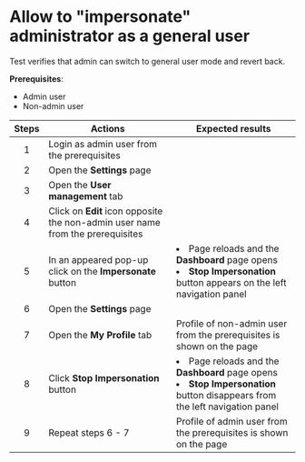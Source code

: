 # Allow to "impersonate" administrator as a general user

Test verifies that admin can switch to general user mode and revert back.

**Prerequisites**:

- Admin user
- Non-admin user

| Steps | Actions | Expected results |
| :---: | --- | --- |
| 1 | Login as admin user from the prerequisites | |
| 2 | Open the **Settings** page | |
| 3 | Open the **User management** tab | |
| 4 | Click on **Edit** icon opposite the non-admin user name from the prerequisites | |
| 5 | In an appeared pop-up click on the **Impersonate** button | <li> Page reloads and the **Dashboard** page opens <li> **Stop Impersonation** button appears on the left navigation panel |
| 6 | Open the **Settings** page | |
| 7 | Open the **My Profile** tab | Profile of non-admin user from the prerequisites is shown on the page |
| 8 | Click **Stop Impersonation** button | <li> Page reloads and the **Dashboard** page opens <li> **Stop Impersonation** button disappears from the left navigation panel |
| 9 | Repeat steps 6 - 7 | Profile of admin user from the prerequisites is shown on the page |
